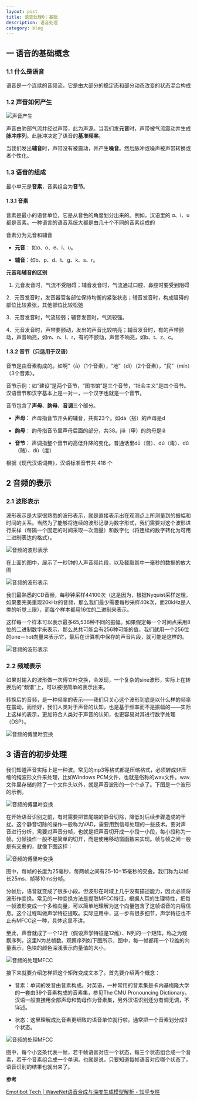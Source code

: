 ```yaml
---
layout: post
title: 语音处理0：基础
description: 语音处理
category: blog
---
```


## 一 语音的基础概念

### 1.1 什么是语音

语音是一个连续的音频流，它是由大部分的稳定态和部分动态改变的状态混合构成

### 1.2 声音如何产生

![声音产生](/images/blog/voice_produce.png)

声音由肺部气流并经过声带，此为声源。当我们发**元音**时，声带被气流震动并生成**脉冲序列**。此脉冲决定了语音的**基准频率**。

当我们发出**辅音**时，声带没有被震动，并产生**噪音**。然后脉冲或噪声被声带转换或者个性化。

### 1.3 语音的组成

最小单元是**音素**，音素组合为**音节**。

#### 1.3.1 音素

音素是最小的语音单位，它是从音色的角度划分出来的。例如，汉语里的 ɑ、i、u都是音素。一种语言的语音系统大都是由几十个不同的音素组成的

音素分为元音和辅音

+ **元音**： 如ɑ、o、e、i、u。

+ **辅音**：如b、p、d、t、ɡ、k、s、r。

**元音和辅音的区别**

1.  元音发音时，气流不受阻碍；辅音发音时，气流通过口腔、鼻腔时要受到阻碍

2．元音发音时，发音器官各部位保持均衡的紧张状态；辅音发音时，构成阻碍的部位比较紧张，其他部位比较松弛

3．元音发音时，气流较弱；辅音发音时，气流较强。

4．元音发音时，声带要颤动，发出的声音比较响亮；辅音发音时，有的声带颤动，声音响亮，如m、n、l、r，有的不颤动，声音不响亮，如b、t、z、c。


#### 1.3.2 音节（只适用于汉语）

音节是由音素构成的。如啊”（ā）（1个音素），“地”（dì）（2个音素），“民”（mín）（3个音素）。

音节示例：如“建设”是两个音节，“图书馆”是三个音节，“社会主义”是四个音节。汉语音节和汉字基本上是一对一，一个汉字也就是一个音节。

音节包含了**声母**、**韵母**、**音调**三个部分。

+ **声母**： 声母指音节开头的辅音，共有23个。如dā（搭）的声母是d

+ **韵母**： 韵母指音节里声母后面的部分，共38。jiǎ（甲）的韵母是iǎ

+ **音节**： 声调指整个音节的高低升降的变化。普通话里dū（督）、dú（毒）、dǔ（赌）、dù（度）

根据《现代汉语词典》，汉语标准音节共 418 个


## 2 音频的表示

### 2.1 波形表示

波形表示是大家很熟悉的波形表示，就是直接表示出在观测点上所测量到的振幅和时间的关系。当然为了能够将连续的波形记录为数字形式，我们需要对这个波形进行采样（每隔一个固定的时间采取一次测量）和数字化（将连续的数字转化为可用二进制表达的格式）。

![音频的波形表示](/images/blog/voice_wave_represtation.jpg)

在上面的图中，展示了一秒钟的人声音频片段，以及截取其中一毫秒的数据的放大图


![音频的波形表示](/images/blog/voice_wave_represtation1ms.jpg)

我们最熟悉的CD音频，每秒钟采样44100次（这是因为，根据Nyquist采样定理，如果要完美重现20kHz的音频，那么我们最少需要每秒采样40k次，而20kHz是人类的听觉上限），而每个样本都用16位的二进制来表示。

这样每一个样本可以表示最多65,536种不同的振幅。如果假定每一个时间点采用8位的二进制数字来表示，那么总共可能会有256种可能的值，我们就用一个256位的one－hot向量来表示它，最后在计算机中保存的声音片段，就可能是这样的。

![音频的波形表示](/images/blog/voice_wave_represtation_onehot.jpg)  

### 2.2 频域表示

如果对输入的波形做一次傅立叶变换，会发现，一个复杂的sine波形，实际上在转换后的“频谱”上，可以被很简单的表示出来。

转换后的音频，是一种频率的表示——我们只关心这个波形到底是以什么样的频率在震动，而恰好，我们人类对于声音的认知，也是基于频率而不是振幅的——实际上这样的表示，更加符合人类对于声音的认知，也更容易对其进行数字处理（DSP）。

![音频的傅里叶变换](/images/blog/voice_wave_represtation_fluir.jpg) 


## 3 语音的初步处理

我们知道声音实际上是一种波。常见的mp3等格式都是压缩格式，必须转成非压缩的纯波形文件来处理，比如Windows PCM文件，也就是俗称的wav文件。wav文件里存储的除了一个文件头以外，就是声音波形的一个个点了。下图是一个波形的示例。

![音频的傅里叶变换](/images/blog/voice_wave_example.jpg)  

在开始语音识别之前，有时需要把首尾端的静音切除，降低对后续步骤造成的干扰。这个静音切除的操作一般称为VAD，需要用到信号处理的一些技术。要对声音进行分析，需要对声音分帧，也就是把声音切开成一小段一小段，每小段称为一帧。分帧操作一般不是简单的切开，而是使用移动窗函数来实现。帧与帧之间一般是有交叠的，就像下图这样：

![音频的傅里叶变换](/images/blog/voice_wave_segmentation.jpg)  

图中，每帧的长度为25毫秒，每两帧之间有25-10=15毫秒的交叠。我们称为以帧长25ms、帧移10ms分帧。

分帧后，语音就变成了很多小段。但波形在时域上几乎没有描述能力，因此必须将波形作变换。常见的一种变换方法是提取MFCC特征，根据人耳的生理特性，把每一帧波形变成一个多维向量，可以简单地理解为这个向量包含了这帧语音的内容信息。这个过程叫做声学特征提取。实际应用中，这一步有很多细节，声学特征也不止有MFCC这一种，具体这里不讲。

至此，声音就成了一个12行（假设声学特征是12维）、N列的一个矩阵，称之为观察序列，这里N为总帧数。观察序列如下图所示，图中，每一帧都用一个12维的向量表示，色块的颜色深浅表示向量值的大小。


![音频的处理MFCC](/images/blog/voice_mfcc.jpg)  

接下来就要介绍怎样把这个矩阵变成文本了。首先要介绍两个概念：

+ 音素：单词的发音由音素构成。对英语，一种常用的音素集是卡内基梅隆大学的一套由39个音素构成的音素集，参见The CMU Pronouncing Dictionary‎。汉语一般直接用全部声母和韵母作为音素集，另外汉语识别还分有调无调，不详述。

+ 状态：这里理解成比音素更细致的语音单位就行啦。通常把一个音素划分成3个状态。

![音频的处理MFCC](/images/blog/voice_frames.jpg)  

图中，每个小竖条代表一帧，若干帧语音对应一个状态，每三个状态组合成一个音素，若干个音素组合成一个单词。也就是说，只要知道每帧语音对应哪个状态了，语音识别的结果也就出来了。



**参考**

[Emotibot Tech | WaveNet语音合成与深度生成模型解析 - 知乎专栏](https://zhuanlan.zhihu.com/p/25784028)
